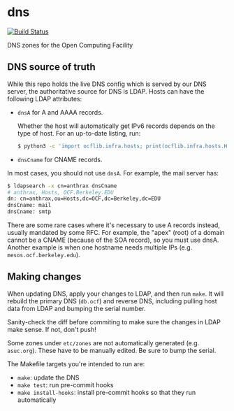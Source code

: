 # dns

[![Build Status](https://jenkins.ocf.berkeley.edu/buildStatus/icon?job=dns/master)](https://jenkins.ocf.berkeley.edu/job/dns/job/master/)

DNS zones for the Open Computing Facility


## DNS source of truth

While this repo holds the live DNS config which is served by our DNS server,
the authoritative source for DNS is LDAP. Hosts can have the following LDAP
attributes:

* `dnsA` for A and AAAA records.

  Whether the host will automatically get IPv6 records depends on the type of
  host. For an up-to-date listing, run:

  ```bash
  $ python3 -c 'import ocflib.infra.hosts; print(ocflib.infra.hosts.HOST_TYPES_WITH_IPV6)'
  ```

* `dnsCname` for CNAME records.


In most cases, you should not use `dnsA`. For example, the mail server has:

```bash
$ ldapsearch -x cn=anthrax dnsCname
# anthrax, Hosts, OCF.Berkeley.EDU
dn: cn=anthrax,ou=Hosts,dc=OCF,dc=Berkeley,dc=EDU
dnsCname: mail
dnsCname: smtp
```

There are some rare cases where it's necessary to use A records instead,
usually mandated by some RFC. For example, the "apex" (root) of a domain cannot
be a CNAME (because of the SOA record), so you must use dnsA. Another example
is when one hostname needs multiple IPs (e.g. `mesos.ocf.berkeley.edu`).


## Making changes

When updating DNS, apply your changes to LDAP, and then run `make`. It will
rebuild the primary DNS (`db.ocf`) and reverse DNS, including pulling host data
from LDAP and bumping the serial number.

Sanity-check the diff before commiting to make sure the changes in LDAP make
sense. If not, don't push!

Some zones under `etc/zones` are not automatically generated (e.g. `asuc.org`).
These have to be manually edited. Be sure to bump the serial.

The Makefile targets you're intended to run are:

- `make`: update the DNS
- `make test`: run pre-commit hooks
- `make install-hooks`: install pre-commit hooks so that they run automatically

